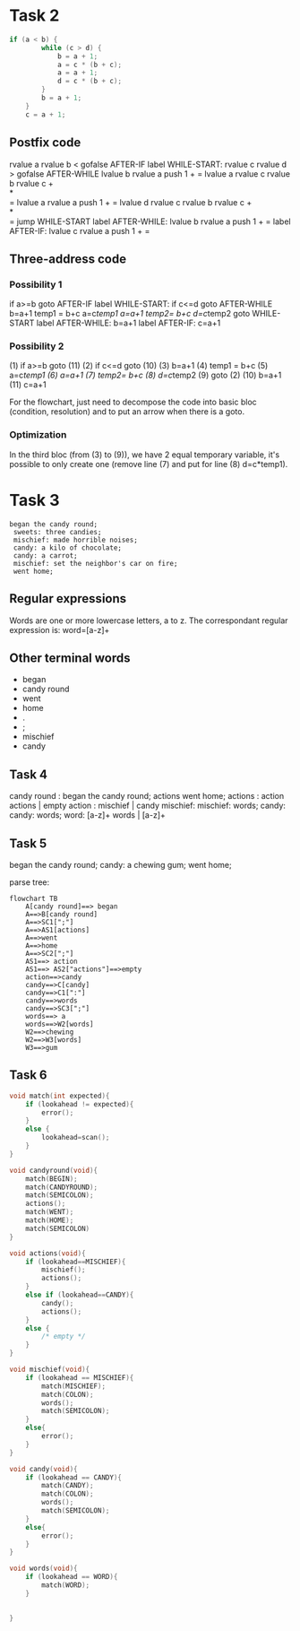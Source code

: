 # Task 2

```C
if (a < b) {
        while (c > d) {
            b = a + 1;
            a = c * (b + c);
            a = a + 1;
            d = c * (b + c);
        }
        b = a + 1;
    }
    c = a + 1;
```

## Postfix code

rvalue a
rvalue b
<
gofalse AFTER-IF
label WHILE-START:
rvalue c
rvalue d
\>
gofalse AFTER-WHILE
lvalue b
rvalue a
push 1
\+
\=
lvalue a
rvalue c
rvalue b
rvalue c
\+  
\*  
\=
lvalue a
rvalue a
push 1
\+
\=
lvalue d
rvalue c
rvalue b
rvalue c
\+  
\*  
\=
jump WHILE-START
label AFTER-WHILE:
lvalue b
rvalue a
push 1
\+
\=
label AFTER-IF:
lvalue c
rvalue a
push 1
\+
\=

## Three-address code

### Possibility 1

if a>=b goto AFTER-IF
label WHILE-START:
if c<=d goto AFTER-WHILE
b=a+1
temp1 = b+c
a=c*temp1
a=a+1
temp2= b+c
d=c*temp2
goto WHILE-START
label AFTER-WHILE:
b=a+1
label AFTER-IF:
c=a+1

### Possibility 2

(1) if a>=b goto (11)
(2) if c<=d goto (10)
(3) b=a+1
(4) temp1 = b+c
(5) a=c*temp1
(6) a=a+1
(7) temp2= b+c
(8) d=c*temp2
(9) goto (2)
(10) b=a+1
(11) c=a+1

For the flowchart, just need to decompose the code into basic bloc (condition, resolution) and to put an arrow when there is a goto.

### Optimization

In the third bloc (from (3) to (9)), we have 2 equal temporary variable, it's possible to only create one (remove line (7) and put for line (8) d=c\*temp1).

# Task 3

```
began the candy round;
 sweets: three candies;
 mischief: made horrible noises;
 candy: a kilo of chocolate;
 candy: a carrot;
 mischief: set the neighbor's car on fire;
 went home;
```

## Regular expressions

Words are one or more lowercase letters, a to z.
The correspondant regular expression is:
word=[a-z]+

## Other terminal words

-   began
-   candy round
-   went
-   home
-   .
-   ;
-   mischief
-   candy

## Task 4

candy round : began the candy round; actions went home;
actions : action actions | empty
action : mischief | candy
mischief: mischief: words;
candy: candy: words;
word: [a-z]+ words | [a-z]+

## Task 5

began the candy round;
candy: a chewing gum;
went home;

parse tree:

```mermaid
flowchart TB
    A[candy round]==> began
    A==>B[candy round]
    A==>SC1[";"]
    A==>AS1[actions]
    A==>went
    A==>home
    A==>SC2[";"]
    AS1==> action
    AS1==> AS2["actions"]==>empty
    action==>candy
    candy==>C[candy]
    candy==>C1[":"]
    candy==>words
    candy==>SC3[";"]
    words==> a
    words==>W2[words]
    W2==>chewing
    W2==>W3[words]
    W3==>gum
```

## Task 6

```C
void match(int expected){
    if (lookahead != expected){
        error();
    }
    else {
        lookahead=scan();
    }
}

void candyround(void){
    match(BEGIN);
    match(CANDYROUND);
    match(SEMICOLON);
    actions();
    match(WENT);
    match(HOME);
    match(SEMICOLON)
}

void actions(void){
    if (lookahead==MISCHIEF){
        mischief();
        actions();
    }
    else if (lookahead==CANDY){
        candy();
        actions();
    }
    else {
        /* empty */
    }
}

void mischief(void){
    if (lookahead == MISCHIEF){
        match(MISCHIEF);
        match(COLON);
        words();
        match(SEMICOLON);
    }
    else{
        error();
    }
}

void candy(void){
    if (lookahead == CANDY){
        match(CANDY);
        match(COLON);
        words();
        match(SEMICOLON);
    }
    else{
        error();
    }
}

void words(void){
    if (lookahead == WORD){
        match(WORD);
    }
    

}

```
